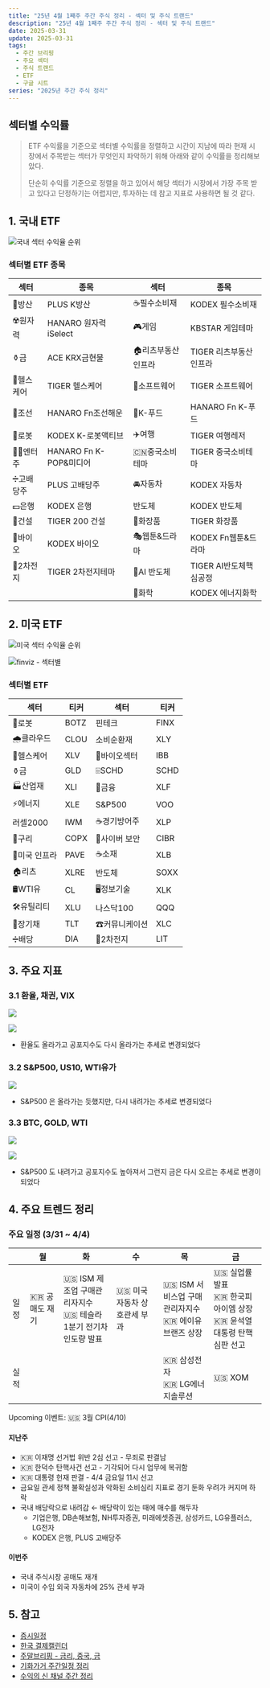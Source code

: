 ```yaml
---
title: "25년 4월 1째주 주간 주식 정리 - 섹터 및 주식 트랜드"
description: "25년 4월 1째주 주간 주식 정리 - 섹터 및 주식 트랜드"
date: 2025-03-31
update: 2025-03-31
tags:
  - 주간 브리핑
  - 주요 섹터
  - 주식 트랜드
  - ETF
  - 구글 시트
series: "2025년 주간 주식 정리"
---
```


## 섹터별 수익률

> ETF 수익률을 기준으로 섹터별 수익률을 정렬하고 시간이 지남에 따라 현재 시장에서 주목받는 섹터가 무엇인지 파악하기 위해 아래와 같이 수익률을 정리해보았다.
>
> 단순히 수익률 기준으로 정렬을 하고 있어서 해당 섹터가 시장에서 가장 주목 받고 있다고 단정하기는 어렵지만, 투자하는 데 참고 지표로 사용하면 될 것 같다.

## 1. 국내 ETF

![국내 섹터 수익율 순위](image-20250331191333014.png)

### 섹터별 ETF 종목

| **섹터** | **종목**               | **섹터**      | **종목**              |
| ---------- | ---------------------- | ----------------- | ---------------------- |
| 🔫방산      | PLUS K방산             | ☕️필수소비재       | KODEX 필수소비재       |
| ☢️원자력    | HANARO 원자력iSelect   | 🎮게임             | KBSTAR 게임테마        |
| ⚱️금        | ACE KRX금현물          | 🏠리츠부동산인프라 | TIGER 리츠부동산인프라 |
| 🏥헬스케어  | TIGER 헬스케어         | 💾소프트웨어       | TIGER 소프트웨어       |
| 🚢조선      | HANARO Fn조선해운      | 🍕K-푸드           | HANARO Fn K-푸드       |
| 🤖로봇      | KODEX K-로봇액티브     | ✈️여행             | TIGER 여행레저         |
| 👩‍🎤엔터주   | HANARO Fn K-POP&미디어 | 🇨🇳중국소비테마    | TIGER 중국소비테마     |
| ➗고배당주  | PLUS 고배당주          | 🚘자동차           | KODEX 자동차           |
| 💵은행      | KODEX 은행             | 반도체            | KODEX 반도체           |
| 🚧건설      | TIGER 200 건설         | 💄화장품           | TIGER 화장품           |
| 🧬바이오    | KODEX 바이오           | 🎭웹툰&드라마      | KODEX Fn웹툰&드라마    |
| 🪫2차전지   | TIGER 2차전지테마      | 🤖AI 반도체        | TIGER AI반도체핵심공정 |
|            |                        | 🧪화학             | KODEX 에너지화학       |

## 2. 미국 ETF

![미국 섹터 수익율 순위](image-20250331191354561.png)

![finviz - 섹터별](image-20250331191404797.png)

### 섹터별 ETF

| 섹터         | **티커** | **섹터**      | **티커** |
| ------------ | -------- | ------------- | -------- |
| 🤖로봇        | BOTZ     | 핀테크        | FINX     |
| 🌧️클라우드    | CLOU     | 소비순환재    | XLY      |
| 🏥헬스케어    | XLV      | 🧬바이오섹터   | IBB      |
| ⚱️금          | GLD      | ⌹SCHD         | SCHD     |
| 🏭산업재      | XLI      | 🏦금융         | XLF      |
| ⚡️에너지      | XLE      | S&P500        | VOO      |
| 러셀2000     | IWM      | ☕️경기방어주   | XLP      |
| 🔌구리        | COPX     | 🔐사이버 보안  | CIBR     |
| 🌉미국 인프라 | PAVE     | ☕️소재         | XLB      |
| 🏠리츠        | XLRE     | 반도체        | SOXX     |
| 🛢️WTI유       | CL       | 🖥️정보기술     | XLK      |
| 🛠️유틸리티    | XLU      | 나스닥100     | QQQ      |
| 📄장기채      | TLT      | ☎커뮤니케이션 | XLC      |
| ➗배당        | DIA      | 🪫2차전지      | LIT      |



## 3. 주요 지표

### 3.1 환율, 채권, VIX

![](image-20250331191420924.png)

![](image-20250331191429059.png)

- 환율도 올라가고 공포지수도 다시 올라가는 추세로 변경되었다

### 3.2 S&P500, US10, WTI유가

![](image-20250331191444188.png)

- S&P500 은 올라가는 듯했지만, 다시 내려가는 추세로 변경되었다

### 3.3 BTC, GOLD, WTI

![](image-20250324204852909.png)

![](image-20250331191457676.png)

- S&P500 도 내려가고 공포지수도 높아져서 그런지 금은 다시 오르는 추세로 변경이 되었다 

## 4. 주요 트렌드 정리

### 주요 일정 (3/31 ~ 4/4)

|      | 월             | 화                                                           | 수                           | 목                                                      | 금                                                           |
| ---- | -------------- | ------------------------------------------------------------ | ---------------------------- | ------------------------------------------------------- | ------------------------------------------------------------ |
| 일정 | 🇰🇷 공매도 재기 | 🇺🇸 ISM 제조업 구매관리자지수<br/>🇺🇸 테슬라 1분기 전기차 인도량 발표 | 🇺🇸 미국 자동차 상호관세 부과 | 🇺🇸 ISM 서비스업 구매관리자지수<br/>🇰🇷 에이유브랜즈 상장 | 🇺🇸 실업률 발표<br/>🇰🇷 한국피아이엠 상장<br />🇰🇷 윤석열 대통령 탄핵심판 선고 |
| 실적 |                |                                                              |                              | 🇰🇷 삼성전자<br/>🇰🇷 LG에너지솔루션                       | 🇺🇸 XOM                                                       |

Upcoming 이벤트: 🇺🇸 3월 CPI(4/10)

#### 지난주

- 🇰🇷 이재명 선거법 위반 2심 선고 - 무죄로 판결남
- 🇰🇷 한덕수 탄핵사건 선고 - 기각되어 다시 업무에 복귀함
- 🇰🇷 대통령 헌재 판결 - 4/4 금요일 11시 선고
- 금요일 관세 정책 불확실성과 악화된 소비심리 지표로 경기 둔화 우려가 커지며 하락
- 국내 배당락으로 내려감 ← 배당락이 있는 때에 매수를 해두자
  - 기업은행, DB손해보험, NH투자증권, 미래에셋증권, 삼성카드, LG유플러스, LG전자
  - KODEX 은행, PLUS 고배당주

#### 이번주

- 국내 주식시장 공매도 재개
- 미국이 수입 외국 자동차에 25% 관세 부과

## 5. 참고

- [증시일정](https://securities.miraeasset.com/hkr/hkr1003/n13.do)
- [한국 결제캘린더](https://kr.investing.com/economic-calendar/)
- [주말브리핑 - 금리, 중국, 금](https://contents.premium.naver.com/hsacademy/hsacademy1/contents/250216155810859os)
- [기화가거 주간일정 정리](https://contents.premium.naver.com/vrally/vrally55/contents/250324032004130ec)
- [수익의 신 채널 주간 정리](https://contents.premium.naver.com/season/god/contents/250323151121298wg)
